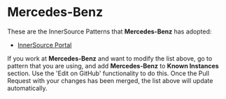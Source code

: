 # Mercedes-Benz

These are the InnerSource Patterns that **Mercedes-Benz** has adopted:

* [InnerSource Portal](../patterns/2-structured/innersource-portal.md)

If you work at **Mercedes-Benz** and want to modify the list above, go to pattern that you are using, and add **Mercedes-Benz** to **Known Instances** section.
Use the 'Edit on GitHub' functionality to do this.
Once the Pull Request with your changes has been merged, the list above will update automatically.

